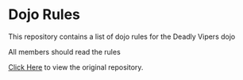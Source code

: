 Dojo Rules
==========

This repository contains a list of dojo rules for the Deadly Vipers dojo

All members should read the rules

[Click Here](https://github.com/deadlyvipers) to view the original repository.

